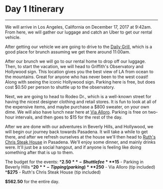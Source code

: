 # Day 1 Itinerary
___

We will arrive in Los Angeles, California on December 17, 2017 at 9:42am.  From here, we will gather our luggage and catch an Uber to get our rental vehicle.

After getting our vehicle we are going to drive to the [Daily Grill](http://www.dailygrill.com/menu/brunch/pancakes-waffles/), which is a good place for brunch assuming we get there around 11:00am.

After our brunch we will go to our rental home to drop off our luggage.  Then, to start the vacation, we will head to Griffith's Observatory and Hollywood sign.  This location gives you the best view of LA from ocean to the mountains.  Great for anyone who has never been to the west coast!  Along with seeing the iconic Hollywood sign.  Parking here is free, but does cost $0.50 per person to shuttle up to the observatory.

Next, we are going to head to Rodeo Dr., which is a well-known street for having the nicest designer clothing and retail stores.  It is fun to look at all of the expensive items, and maybe purchase a $800 sweater, on your own dime.  We will also have lunch near here at [Via Alloro](http://viaalloro.com/).  Parking is free on two-hour intervals, and then goes to $15 for the rest of the day.

After we are done with our adventures in Beverly Hills, and Hollywood, we will begin our journey back towards Pasadena.  It will take a while to get there, and after we refresh ourselves at the house we'll then head to [Ruth's Chris Steak House](https://www.ruthschris.com/restaurant-locations/pasadena) in Pasadena.  We'll enjoy some dinner, and mainly drinks were.  It'll just be a social hangout, and if anyone is feeling like doing something after that is up to them.

The budget for the events:
***$2.50** - Shuttle fee
***$15** - Parking in Beverly Hills
***$20** - Tipping (parking)
***$250** - Via Alloro (tip included)
***$275** - Ruth's Chris Steak House (tip included)

**$562.50** for the entire day.